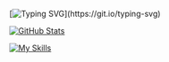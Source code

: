 [![Typing SVG](https://readme-typing-svg.demolab.com?font=Roboto&pause=1000&color=F7F7F7&background=FF000000&width=435&lines=Hi%2C+I'm+Bilal.;I+make+stuff+on+the+internet.)](https://git.io/typing-svg)

[![GitHub Stats](https://github-readme-stats.vercel.app/api?username=iamwookie&theme=github_dark)](https://github.com/anuraghazra/github-readme-stats)

[![My Skills](https://skillicons.dev/icons?i=html,css,js,ts,python,nodejs,react,next,tailwind,express)](https://skillicons.dev)
